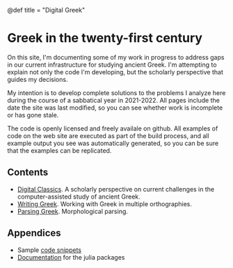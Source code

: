 
@def title = "Digital Greek"

# Greek in the twenty-first century

On this site, I'm documenting some of my work in progress to address gaps in our current infrastructure for studying ancient Greek.  I'm attempting to explain not only the code I'm developing, but the scholarly perspective that guides my decisions.  


My intention is to develop complete solutions to the problems I analyze here during the course of a sabbatical year in 2021-2022.  All pages include the date the site was last modified, so you can see whether work is incomplete or has gone stale.


The code is openly licensed and freely availale on github. All examples of code on the web site are executed as part of the build process, and all example output you see was automatically generated, so you can be sure that the examples can be replicated.


## Contents


- [Digital Classics](/guide/overview/).  A scholarly perspective on current challenges in the computer-assisted study of ancient Greek.
- [Writing Greek](/guide/orthographies/). Working with Greek in multiple orthographies.
- [Parsing Greek](/guide/morphologies/). Morphological parsing.


## Appendices

- Sample [code snippets](/code/quickexx/)
- [Documentation](/code/juliadocs/) for the julia packages